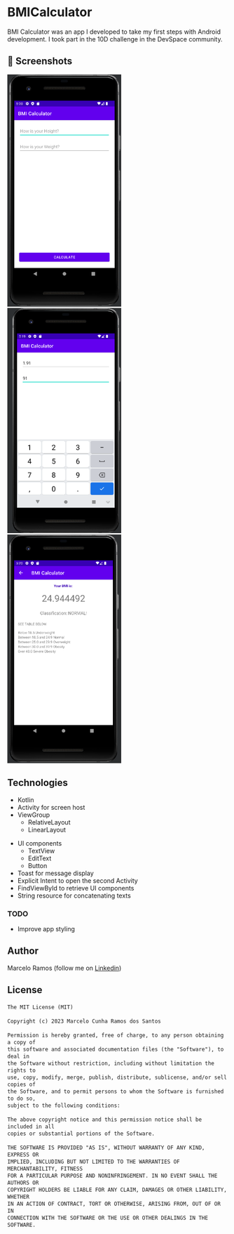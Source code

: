 # BMICalculator
BMI Calculator was an app I developed to take my first steps with Android development. I took part in the 10D challenge in the DevSpace community. 


## :camera_flash: Screenshots
<!-- You can add more screenshots here if you like -->
<img src="/result/Screenshot_0.png" width="260">&emsp;<img src="/result/Screenshot_1.png" width="260">&emsp;<img src="/result/Screenshot_2.png" width="260">

## Technologies
* Kotlin
* Activity for screen host
* ViewGroup
    * RelativeLayout
    * LinearLayout
- UI components
    - TextView
    - EditText
    - Button
- Toast for message display
- Explicit Intent to open the second Activity
- FindViewById to retrieve UI components
- String resource for concatenating texts


### TODO
- Improve app styling

## Author
Marcelo Ramos (follow me on [Linkedin](https://www.linkedin.com/in/marcelocrs/))

## License
```
The MIT License (MIT)

Copyright (c) 2023 Marcelo Cunha Ramos dos Santos

Permission is hereby granted, free of charge, to any person obtaining a copy of
this software and associated documentation files (the "Software"), to deal in
the Software without restriction, including without limitation the rights to
use, copy, modify, merge, publish, distribute, sublicense, and/or sell copies of
the Software, and to permit persons to whom the Software is furnished to do so,
subject to the following conditions:

The above copyright notice and this permission notice shall be included in all
copies or substantial portions of the Software.

THE SOFTWARE IS PROVIDED "AS IS", WITHOUT WARRANTY OF ANY KIND, EXPRESS OR
IMPLIED, INCLUDING BUT NOT LIMITED TO THE WARRANTIES OF MERCHANTABILITY, FITNESS
FOR A PARTICULAR PURPOSE AND NONINFRINGEMENT. IN NO EVENT SHALL THE AUTHORS OR
COPYRIGHT HOLDERS BE LIABLE FOR ANY CLAIM, DAMAGES OR OTHER LIABILITY, WHETHER
IN AN ACTION OF CONTRACT, TORT OR OTHERWISE, ARISING FROM, OUT OF OR IN
CONNECTION WITH THE SOFTWARE OR THE USE OR OTHER DEALINGS IN THE SOFTWARE.

